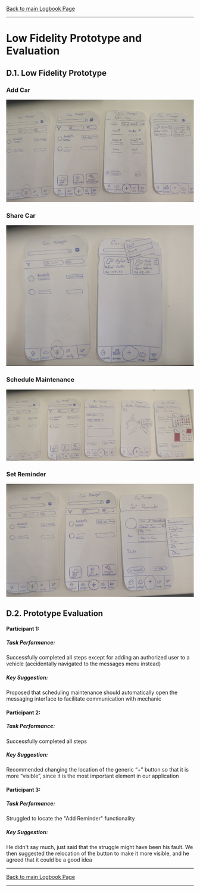 [Back to main Logbook Page](../hci_logbook.md)

---
# Low Fidelity Prototype and Evaluation

## D.1. Low Fidelity Prototype

### Add Car
![Add Car](./images/addCar.jpg)

### Share Car
![Add Car](./images/shareCar.jpg)

### Schedule Maintenance
![Add Car](./images/scheduleMaintenance.jpg)

### Set Reminder 
![Add Car](./images/setReminder.jpg)

## D.2. Prototype Evaluation

#### Participant 1:

##### Task Performance:
Successfully completed all steps except for adding an authorized user to a vehicle (accidentally navigated to the messages menu instead)

##### Key Suggestion:
Proposed that scheduling maintenance should automatically open the messaging interface to facilitate communication with mechanic

#### Participant 2:

##### Task Performance:
Successfully completed all steps

##### Key Suggestion:
Recommended changing the location of the generic “+” button so that it is more “visible”, since it is the most important element in our application

#### Participant 3:

##### Task Performance:
Struggled to locate the "Add Reminder" functionality

##### Key Suggestion:
He didn't say much, just said that the struggle might have been his fault. We then suggested the relocation of the button to make it more visible, and he agreed that it could be a good idea

---
[Back to main Logbook Page](../hci_logbook.md)

---